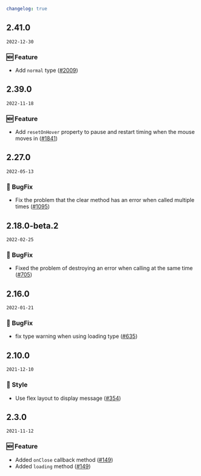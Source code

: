 ```yaml
changelog: true
```

## 2.41.0

`2022-12-30`

### 🆕 Feature

- Add `normal` type ([#2009](https://github.com/arco-design/arco-design-vue/pull/2009))


## 2.39.0

`2022-11-18`

### 🆕 Feature

- Add `resetOnHover` property to pause and restart timing when the mouse moves in ([#1841](https://github.com/arco-design/arco-design-vue/pull/1841))


## 2.27.0

`2022-05-13`

### 🐛 BugFix

- Fix the problem that the clear method has an error when called multiple times ([#1095](https://github.com/arco-design/arco-design-vue/pull/1095))


## 2.18.0-beta.2

`2022-02-25`

### 🐛 BugFix

- Fixed the problem of destroying an error when calling at the same time ([#705](https://github.com/arco-design/arco-design-vue/pull/705))


## 2.16.0

`2022-01-21`

### 🐛 BugFix

- fix type warning when using loading type ([#635](https://github.com/arco-design/arco-design-vue/pull/635))


## 2.10.0

`2021-12-10`

### 💅 Style

- Use flex layout to display message ([#354](https://github.com/arco-design/arco-design-vue/pull/354))


## 2.3.0

`2021-11-12`

### 🆕 Feature

- Added `onClose` callback method ([#149](https://github.com/arco-design/arco-design-vue/pull/149))
- Added `loading` method ([#149](https://github.com/arco-design/arco-design-vue/pull/149))

